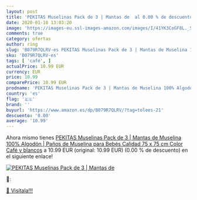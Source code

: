 ```yaml
---
layout: post
title: 'PEKITAS Muselinas Pack de 3 | Mantas de  al 0.00 % de descuento'
date: 2020-01-18 13:03:20
image: 'https://images-eu.ssl-images-amazon.com/images/I/41YK3CoGF8L._SL400_.jpg'
comments: true
category: ofertas
author: ring
slug: 'B079R7QLRV-es PEKITAS Muselinas Pack de 3 | Mantas de Muselina 100%...'
sku: 'B079R7QLRV-es'
tags: [ 'café', ]
actualPrice: 10.99 EUR
currency: EUR
price: 10.99
comparePrice: 10.99 EUR
prodname: 'PEKITAS Muselinas Pack de 3 | Mantas de Muselina 100% Algodón | Paños de Muselina para Bebés Calidad 75 x 75 cm Color Café y blancos'
country: 'es'
flag: '🇪🇸'
brand: ''
buyurl: 'https://www.amazon.es/dp/B079R7QLRV/?tag=tolees-21'
descuento: '0.00'
average: '10.99'
---
```


Ahora mismo tienes [PEKITAS Muselinas Pack de 3 | Mantas de Muselina 100% Algodón | Paños de Muselina para Bebés Calidad 75 x 75 cm Color Café y blancos](https://www.amazon.es/dp/B079R7QLRV/?tag=tolees-21) a 10.99 EUR (original: 10.99 EUR) (0.00 %  de descuento) en el siguiente enlace!

[![PEKITAS Muselinas Pack de 3 | Mantas de ](https://images-eu.ssl-images-amazon.com/images/I/41YK3CoGF8L._SL400_.jpg)](https://www.amazon.es/dp/B079R7QLRV/?tag=tolees-21)

🔎:


[🛒 Visítala!!!](https://www.amazon.es/dp/B079R7QLRV/?tag=tolees-21)
